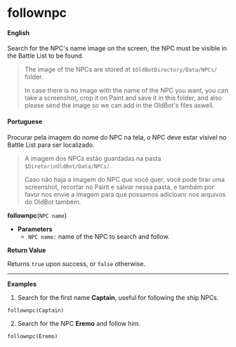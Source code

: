 
# follownpc

<!-- tabs:start -->

#### **English**

Search for the NPC's name image on the screen, the NPC must be visible in the Battle List to be found.

> The image of the NPCs are stored at `$OldBotDirectory/Data/NPCs/` folder.
>
> In case there is no image with the name of the NPC you want, you can take a screenshot, crop it on Paint and save it in this folder, and also please send the image so we can add in the OldBot's files aswell.


#### **Portuguese**

Procurar pela imagem do nome do NPC na tela, o NPC deve estar visivel no Battle List para ser localizado.

> A imagem dos NPCs estão guardadas na pasta `$DiretorioOldBot/Data/NPCs/`.
>
> Caso não haja a imagem do NPC que você quer, você pode tirar uma screenshot, recortar no Paint e salvar nessa pasta, e também por favor nos envie a imagem para que possamos adicioanr nos arquivos do OldBot também.


<!-- tabs:end -->

**follownpc**(`NPC name`)


- **Parameters**
  - `NPC name:` name of the NPC to search and follow.


**Return Value**

Returns `true` upon success, or `false` otherwise.

---

**Examples**

1. Search for the first name **Captain**, useful for following the ship NPCs.

```action
follownpc(Captain)
```

2. Search for the NPC **Eremo** and follow him.

```action
follownpc(Eremo)
```